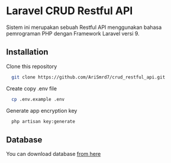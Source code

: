 
# Laravel CRUD Restful API

Sistem ini merupakan sebuah Restful API menggunakan bahasa pemrograman PHP dengan Framework Laravel versi 9.


## Installation

Clone this repository

```bash
  git clone https://github.com/AriSmrd7/crud_restful_api.git
```
Create copy .env file 

```bash
  cp .env.example .env
```
Generate app encryption key 

```bash
  php artisan key:generate
```
## Database
You can download database [from here](https://drive.google.com/file/d/1zJxKhzkFb51NEQmLZPfrv5yFl0ke5bIc/view?usp=share_link)